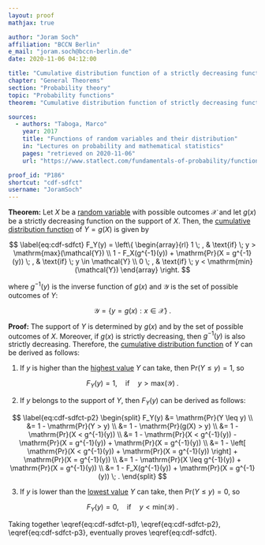 ```yaml
---
layout: proof
mathjax: true

author: "Joram Soch"
affiliation: "BCCN Berlin"
e_mail: "joram.soch@bccn-berlin.de"
date: 2020-11-06 04:12:00

title: "Cumulative distribution function of a strictly decreasing function of a random variable"
chapter: "General Theorems"
section: "Probability theory"
topic: "Probability functions"
theorem: "Cumulative distribution function of strictly decreasing function"

sources:
  - authors: "Taboga, Marco"
    year: 2017
    title: "Functions of random variables and their distribution"
    in: "Lectures on probability and mathematical statistics"
    pages: "retrieved on 2020-11-06"
    url: "https://www.statlect.com/fundamentals-of-probability/functions-of-random-variables-and-their-distribution#hid5"

proof_id: "P186"
shortcut: "cdf-sdfct"
username: "JoramSoch"
---
```



**Theorem:** Let $X$ be a [random variable](/D/rvar) with possible outcomes $\mathcal{X}$ and let $g(x)$ be a strictly decreasing function on the support of $X$. Then, the [cumulative distribution function](/D/cdf) of $Y = g(X)$ is given by

$$ \label{eq:cdf-sdfct}
F_Y(y) = \left\{
\begin{array}{rl}
1 \; , & \text{if} \; y > \mathrm{max}(\mathcal{Y}) \\
1 - F_X(g^{-1}(y)) + \mathrm{Pr}(X = g^{-1}(y)) \; , & \text{if} \; y \in \mathcal{Y} \\
0 \; , & \text{if} \; y < \mathrm{min}(\mathcal{Y})
\end{array}
\right.
$$

where $g^{-1}(y)$ is the inverse function of $g(x)$ and $\mathcal{Y}$ is the set of possible outcomes of $Y$:

$$ \label{eq:Y-range}
\mathcal{Y} = \left\lbrace y = g(x): x \in \mathcal{X} \right\rbrace \; .
$$


**Proof:** The support of $Y$ is determined by $g(x)$ and by the set of possible outcomes of $X$. Moreover, if $g(x)$ is strictly decreasing, then $g^{-1}(y)$ is also strictly decreasing. Therefore, the [cumulative distribution function](/D/cdf) of $Y$ can be derived as follows:

1) If $y$ is higher than the [highest value](/D/max) $Y$ can take, then $\mathrm{Pr}(Y \leq y) = 1$, so

$$ \label{eq:cdf-sdfct-p1}
F_Y(y) = 1, \quad \text{if} \quad y > \mathrm{max}(\mathcal{Y}) \; .
$$

2) If $y$ belongs to the support of $Y$, then $F_Y(y)$ can be derived as follows:

$$ \label{eq:cdf-sdfct-p2}
\begin{split}
F_Y(y) &= \mathrm{Pr}(Y \leq y) \\
&= 1 - \mathrm{Pr}(Y > y) \\
&= 1 - \mathrm{Pr}(g(X) > y) \\
&= 1 - \mathrm{Pr}(X < g^{-1}(y)) \\
&= 1 - \mathrm{Pr}(X < g^{-1}(y)) - \mathrm{Pr}(X = g^{-1}(y)) + \mathrm{Pr}(X = g^{-1}(y)) \\
&= 1 - \left[ \mathrm{Pr}(X < g^{-1}(y)) + \mathrm{Pr}(X = g^{-1}(y)) \right] + \mathrm{Pr}(X = g^{-1}(y)) \\
&= 1 - \mathrm{Pr}(X \leq g^{-1}(y)) + \mathrm{Pr}(X = g^{-1}(y)) \\
&= 1 - F_X(g^{-1}(y)) + \mathrm{Pr}(X = g^{-1}(y)) \; .
\end{split}
$$

3) If $y$ is lower than the [lowest value](/D/min) $Y$ can take, then $\mathrm{Pr}(Y \leq y) = 0$, so

$$ \label{eq:cdf-sdfct-p3}
F_Y(y) = 0, \quad \text{if} \quad y < \mathrm{min}(\mathcal{Y}) \; .
$$

Taking together \eqref{eq:cdf-sdfct-p1}, \eqref{eq:cdf-sdfct-p2}, \eqref{eq:cdf-sdfct-p3}, eventually proves \eqref{eq:cdf-sdfct}.